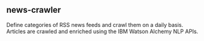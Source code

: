 ## news-crawler

Define categories of RSS news feeds and crawl them on a daily basis.
Articles are crawled and enriched using the IBM Watson Alchemy NLP APIs.
